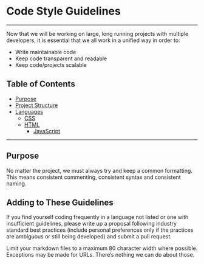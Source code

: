 # Code Style Guidelines

---

Now that we will be working on large, long running projects with multiple
developers, it is essential that we all work in a unified way in order to:

* Write maintainable code
* Keep code transparent and readable
* Keep code/projects scalable

## Table of Contents

* [Purpose](#purpose)
* [Project Structure](https://github.com/thejamesdempsey/Code-Style-Guidelines/tree/master/Project%20Structure)
* [Languages](https://github.com/thejamesdempsey/Code-Style-Guidelines/blob/master/Languages/)
  * [CSS](https://github.com/thejamesdempsey/Code-Style-Guidelines/blob/master/Languages/css.md)
  * [HTML](https://github.com/thejamesdempsey/Code-Style-Guidelines/blob/master/Languages/html.md)
	* [JavaScript](https://github.com/thejamesdempsey/Code-Style-Guidelines/blob/master/Languages/javascript.md)
	
  


---

## Purpose

No matter the project, we must always try and keep a common formatting. This
means consistent commenting, consistent syntax and consistent naming.

## Adding to These Guidelines

If you find yourself coding frequently in a language not listed or one with 
insufficient guidelines, please write up a proposal following industry standard
best practices (include personal preferences only if the practices are 
ambiguous or still being developed) and submit a pull request.

Limit your markdown files to a maximum 80 character width where possible.
Exceptions may be made for URLs. There’s nothing we can do about those.
